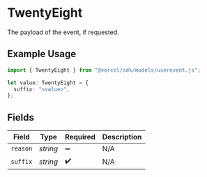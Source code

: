 # TwentyEight

The payload of the event, if requested.

## Example Usage

```typescript
import { TwentyEight } from "@vercel/sdk/models/userevent.js";

let value: TwentyEight = {
  suffix: "<value>",
};
```

## Fields

| Field              | Type               | Required           | Description        |
| ------------------ | ------------------ | ------------------ | ------------------ |
| `reason`           | *string*           | :heavy_minus_sign: | N/A                |
| `suffix`           | *string*           | :heavy_check_mark: | N/A                |